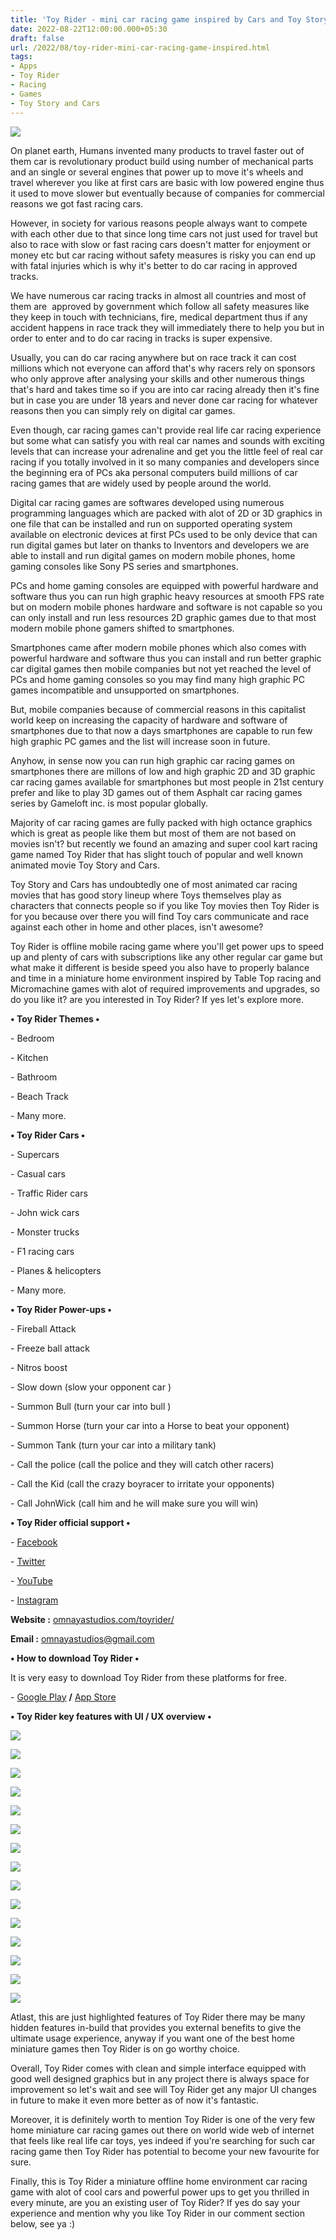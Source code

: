 ```yaml
---
title: 'Toy Rider - mini car racing game inspired by Cars and Toy Story.'
date: 2022-08-22T12:00:00.000+05:30
draft: false
url: /2022/08/toy-rider-mini-car-racing-game-inspired.html
tags: 
- Apps
- Toy Rider
- Racing
- Games
- Toy Story and Cars
---
```


 [![](https://lh3.googleusercontent.com/-7IpdAeBaKPE/YwPTd2gjbUI/AAAAAAAANQE/nZCMnuHOr5MjxTyKilDriUOhPrrmMklIwCNcBGAsYHQ/s1600/1661195121789857-0.png)](https://lh3.googleusercontent.com/-7IpdAeBaKPE/YwPTd2gjbUI/AAAAAAAANQE/nZCMnuHOr5MjxTyKilDriUOhPrrmMklIwCNcBGAsYHQ/s1600/1661195121789857-0.png) 

  

On planet earth, Humans invented many products to travel faster out of them car is revolutionary product build using number of mechanical parts and an single or several engines that power up to move it's wheels and travel wherever you like at first cars are basic with low powered engine thus it used to move slower but eventually because of companies for commercial reasons we got fast racing cars.

  

However, in society for various reasons people always want to compete with each other due to that since long time cars not just used for travel but also to race with slow or fast racing cars doesn't matter for enjoyment or money etc but car racing without safety measures is risky you can end up with fatal injuries which is why it's better to do car racing in approved tracks.

  

We have numerous car racing tracks in almost all countries and most of them are  approved by government which follow all safety measures like they keep in touch with technicians, fire, medical department thus if any accident happens in race track they will immediately there to help you but in order to enter and to do car racing in tracks is super expensive.

  

Usually, you can do car racing anywhere but on race track it can cost millions which not everyone can afford that's why racers rely on sponsors who only approve after analysing your skills and other numerous things that's hard and takes time so if you are into car racing already then it's fine but in case you are under 18 years and never done car racing for whatever reasons then you can simply rely on digital car games.

  

Even though, car racing games can't provide real life car racing experience but some what can satisfy you with real car names and sounds with exciting levels that can increase your adrenaline and get you the little feel of real car racing if you totally involved in it so many companies and developers since the beginning era of PCs aka personal computers build millions of car racing games that are widely used by people around the world.

  

Digital car racing games are softwares developed using numerous programming languages which are packed with alot of 2D or 3D graphics in one file that can be installed and run on supported operating system available on electronic devices at first PCs used to be only device that can run digital games but later on thanks to Inventors and developers we are able to install and run digital games on modern mobile phones, home gaming consoles like Sony PS series and smartphones.

  

PCs and home gaming consoles are equipped with powerful hardware and software thus you can run high graphic heavy resources at smooth FPS rate but on modern mobile phones hardware and software is not capable so you can only install and run less resources 2D graphic games due to that most modern mobile phone gamers shifted to smartphones.

  

Smartphones came after modern mobile phones which also comes with powerful hardware and software thus you can install and run better graphic car digital games then mobile companies but not yet reached the level of PCs and home gaming consoles so you may find many high graphic PC games incompatible and unsupported on smartphones.

  

But, mobile companies because of commercial reasons in this capitalist world keep on increasing the capacity of hardware and software of smartphones due to that now a days smartphones are capable to run few high graphic PC games and the list will increase soon in future.

  

Anyhow, in sense now you can run high graphic car racing games on smartphones there are millons of low and high graphic 2D and 3D graphic car racing games available for smartphones but most people in 21st century prefer and like to play 3D games out of them Asphalt car racing games series by Gameloft inc. is most popular globally.

  

Majority of car racing games are fully packed with high octance graphics which is great as people like them but most of them are not based on movies isn't? but recently we found an amazing and super cool kart racing game named Toy Rider that has slight touch of popular and well known animated movie Toy Story and Cars.

  

Toy Story and Cars has undoubtedly one of most animated car racing movies that has good story lineup where Toys themselves play as characters that connects people so if you like Toy movies then Toy Rider is for you because over there you will find Toy cars communicate and race against each other in home and other places, isn't awesome?  

  

Toy Rider is offline mobile racing game where you'll get power ups to speed up and plenty of cars with subscriptions like any other regular car game but what make it different is beside speed you also have to properly balance and time in a miniature home environment inspired by Table Top racing and Micromachine games with alot of required improvements and upgrades, so do you like it? are you interested in Toy Rider? If yes let's explore more.

  

**• Toy Rider Themes •**

\- Bedroom

\- Kitchen

\- Bathroom

\- Beach Track 

\- Many more.

**• Toy Rider Cars •**

  

\- Supercars  

\- Casual cars

\- Traffic Rider cars

\- John wick cars

\- Monster trucks 

\- F1 racing cars

\- Planes & helicopters 

\- Many more.

**• Toy Rider Power-ups •**

\- Fireball Attack 

\- Freeze ball attack 

\- Nitros boost 

\- Slow down (slow your opponent car ) 

\- Summon Bull (turn your car into bull )

\- Summon Horse (turn your car into a Horse to beat your opponent)

\- Summon Tank (turn your car into a military tank)

\- Call the police (call the police and they will catch other racers)

\- Call the Kid (call the crazy boyracer to irritate your opponents)

\- Call JohnWick (call him and he will make sure you will win) 

  

**• Toy Rider official support •**

\- [Facebook](https://www.facebook.com/Omnaya-Studios-105170385375332)

\- [Twitter](https://twitter.com/toyridersgame)

\- [YouTube](https://www.youtube.com/watch?v=TNTLQUvmOmo)

\- [Instagram](https://www.instagram.com/toyriders_game/)

**Website :** [omnayastudios.com/toyrider/](http://omnayastudios.com/toyrider/)

**Email :** [omnayastudios@gmail.com](mailto:omnayastudios@gmail.com)

**• How to download Toy Rider •**

  

It is very easy to download Toy Rider from these platforms for free.

  

\- [Google Play](https://play.google.com/store/apps/details?id=com.omnayastudios.toyrider) **/** [App Store](https://apps.apple.com/us/app/toy-rider-all-star-racing/id1607511642)

**• Toy Rider key features with UI / UX overview •**

 [![](https://lh3.googleusercontent.com/-mN-sA2coy1g/YwPTcri-QII/AAAAAAAANQA/-FCeVosDPpgKAL6mpiP1jvkjPZWELu5VACNcBGAsYHQ/s1600/1661195117645310-1.png)](https://lh3.googleusercontent.com/-mN-sA2coy1g/YwPTcri-QII/AAAAAAAANQA/-FCeVosDPpgKAL6mpiP1jvkjPZWELu5VACNcBGAsYHQ/s1600/1661195117645310-1.png) 

  

 [![](https://lh3.googleusercontent.com/-wjuMCT6MDog/YwPTbvyVNEI/AAAAAAAANP8/LwgDFbrKYfkfaB1dOC7Xt6ufVDyPH4MGgCNcBGAsYHQ/s1600/1661195112586243-2.png)](https://lh3.googleusercontent.com/-wjuMCT6MDog/YwPTbvyVNEI/AAAAAAAANP8/LwgDFbrKYfkfaB1dOC7Xt6ufVDyPH4MGgCNcBGAsYHQ/s1600/1661195112586243-2.png) 

  

 [![](https://lh3.googleusercontent.com/-nDHZ_yrzyv8/YwPTaThB0II/AAAAAAAANP4/OKs8FxQCmAQMI1PrfaROgtzcR_YpIHiDACNcBGAsYHQ/s1600/1661195107706098-3.png)](https://lh3.googleusercontent.com/-nDHZ_yrzyv8/YwPTaThB0II/AAAAAAAANP4/OKs8FxQCmAQMI1PrfaROgtzcR_YpIHiDACNcBGAsYHQ/s1600/1661195107706098-3.png) 

  

 [![](https://lh3.googleusercontent.com/-p5UgJXB7kqs/YwPTY89jgeI/AAAAAAAANP0/DPtG_pEFXToWGzlKCLuz7r66NUTcHt5FgCNcBGAsYHQ/s1600/1661195101415425-4.png)](https://lh3.googleusercontent.com/-p5UgJXB7kqs/YwPTY89jgeI/AAAAAAAANP0/DPtG_pEFXToWGzlKCLuz7r66NUTcHt5FgCNcBGAsYHQ/s1600/1661195101415425-4.png) 

  

 [![](https://lh3.googleusercontent.com/-YcwHXcUSwkU/YwPTXgr2F_I/AAAAAAAANPw/CA9wObkrssoGTqTCcCwqjHl-QTGX2K-SgCNcBGAsYHQ/s1600/1661195096117570-5.png)](https://lh3.googleusercontent.com/-YcwHXcUSwkU/YwPTXgr2F_I/AAAAAAAANPw/CA9wObkrssoGTqTCcCwqjHl-QTGX2K-SgCNcBGAsYHQ/s1600/1661195096117570-5.png) 

  

 [![](https://lh3.googleusercontent.com/-yXdkYurNMFY/YwPTWKI3ahI/AAAAAAAANPs/QLkePqIutGUmE5v1LLZng8lxzG7O5szeQCNcBGAsYHQ/s1600/1661195090782278-6.png)](https://lh3.googleusercontent.com/-yXdkYurNMFY/YwPTWKI3ahI/AAAAAAAANPs/QLkePqIutGUmE5v1LLZng8lxzG7O5szeQCNcBGAsYHQ/s1600/1661195090782278-6.png) 

  

 [![](https://lh3.googleusercontent.com/-uR6e4iaQgfs/YwPTU_RK8hI/AAAAAAAANPo/MbmBJGj0tv41dl6grzdOCiIiDNnLkhszgCNcBGAsYHQ/s1600/1661195084164798-7.png)](https://lh3.googleusercontent.com/-uR6e4iaQgfs/YwPTU_RK8hI/AAAAAAAANPo/MbmBJGj0tv41dl6grzdOCiIiDNnLkhszgCNcBGAsYHQ/s1600/1661195084164798-7.png) 

  

 [![](https://lh3.googleusercontent.com/-sOnadvs0rJI/YwPTTOV_ZmI/AAAAAAAANPk/NpRtH16EOXojkhaP7FftNcYLuRXF7R9VQCNcBGAsYHQ/s1600/1661195079130354-8.png)](https://lh3.googleusercontent.com/-sOnadvs0rJI/YwPTTOV_ZmI/AAAAAAAANPk/NpRtH16EOXojkhaP7FftNcYLuRXF7R9VQCNcBGAsYHQ/s1600/1661195079130354-8.png) 

  

 [![](https://lh3.googleusercontent.com/-0Y3dVgjGVRA/YwPTR2vJEzI/AAAAAAAANPg/AujKT82-9nQFUla3oP3q0OR8TfbhXJzfACNcBGAsYHQ/s1600/1661195074712691-9.png)](https://lh3.googleusercontent.com/-0Y3dVgjGVRA/YwPTR2vJEzI/AAAAAAAANPg/AujKT82-9nQFUla3oP3q0OR8TfbhXJzfACNcBGAsYHQ/s1600/1661195074712691-9.png) 

  

 **[![](https://lh3.googleusercontent.com/-qRYJR4Dy7IQ/YwPTQ0RjSgI/AAAAAAAANPc/1kGS9GJJSmsheOx1cDLez2roHqUQk0mCQCNcBGAsYHQ/s1600/1661195069966775-10.png)](https://lh3.googleusercontent.com/-qRYJR4Dy7IQ/YwPTQ0RjSgI/AAAAAAAANPc/1kGS9GJJSmsheOx1cDLez2roHqUQk0mCQCNcBGAsYHQ/s1600/1661195069966775-10.png)** 

 **[![](https://lh3.googleusercontent.com/-B1AXRjMygn0/YwPTPr_ebCI/AAAAAAAANPY/-u6O-zdNKKEoZ3oaEpZRgg8BctClcsGYwCNcBGAsYHQ/s1600/1661195065134453-11.png)](https://lh3.googleusercontent.com/-B1AXRjMygn0/YwPTPr_ebCI/AAAAAAAANPY/-u6O-zdNKKEoZ3oaEpZRgg8BctClcsGYwCNcBGAsYHQ/s1600/1661195065134453-11.png)** 

 **[![](https://lh3.googleusercontent.com/-nXUUxVD-YpI/YwPTOXUfvGI/AAAAAAAANPU/vM-Vt9s-A14kP1D_JMxzbVzkzxrF82myQCNcBGAsYHQ/s1600/1661195061004394-12.png)](https://lh3.googleusercontent.com/-nXUUxVD-YpI/YwPTOXUfvGI/AAAAAAAANPU/vM-Vt9s-A14kP1D_JMxzbVzkzxrF82myQCNcBGAsYHQ/s1600/1661195061004394-12.png)** 

 **[![](https://lh3.googleusercontent.com/-S7knHJlJXOE/YwPTNZ5wllI/AAAAAAAANPQ/mU3HPZGOCC0o78qCmEVgjxo3Nr24CmLhgCNcBGAsYHQ/s1600/1661195056739109-13.png)](https://lh3.googleusercontent.com/-S7knHJlJXOE/YwPTNZ5wllI/AAAAAAAANPQ/mU3HPZGOCC0o78qCmEVgjxo3Nr24CmLhgCNcBGAsYHQ/s1600/1661195056739109-13.png)** 

 **[![](https://lh3.googleusercontent.com/-523w3-KmYzo/YwPTMTsndkI/AAAAAAAANPM/mouLTP-ri5gSOJ7zI55ycT9oT3JCTKfSwCNcBGAsYHQ/s1600/1661195052173704-14.png)](https://lh3.googleusercontent.com/-523w3-KmYzo/YwPTMTsndkI/AAAAAAAANPM/mouLTP-ri5gSOJ7zI55ycT9oT3JCTKfSwCNcBGAsYHQ/s1600/1661195052173704-14.png)** 

 **[![](https://lh3.googleusercontent.com/-8XJJarFv9PI/YwPTLFXa7ZI/AAAAAAAANPI/0EvMDpcea3IH93KrksZBA6WM5S8H3o1JwCNcBGAsYHQ/s1600/1661195045568369-15.png)](https://lh3.googleusercontent.com/-8XJJarFv9PI/YwPTLFXa7ZI/AAAAAAAANPI/0EvMDpcea3IH93KrksZBA6WM5S8H3o1JwCNcBGAsYHQ/s1600/1661195045568369-15.png)** 

Atlast, this are just highlighted features of Toy Rider there may be many hidden features in-build that provides you external benefits to give the ultimate usage experience, anyway if you want one of the best home miniature games then Toy Rider is on go worthy choice.

  

Overall, Toy Rider comes with clean and simple interface equipped with good well designed graphics but in any project there is always space for improvement so let's wait and see will Toy Rider get any major UI changes in future to make it even more better as of now it's fantastic.

  

Moreover, it is definitely worth to mention Toy Rider is one of the very few home miniature car racing games out there on world wide web of internet that feels like real life car toys, yes indeed if you're searching for such car racing game then Toy Rider has potential to become your new favourite for sure.

  

Finally, this is Toy Rider a miniature offline home environment car racing game with alot of cool cars and powerful power ups to get you thrilled in every minute, are you an existing user of Toy Rider? If yes do say your experience and mention why you like Toy Rider in our comment section below, see ya :)